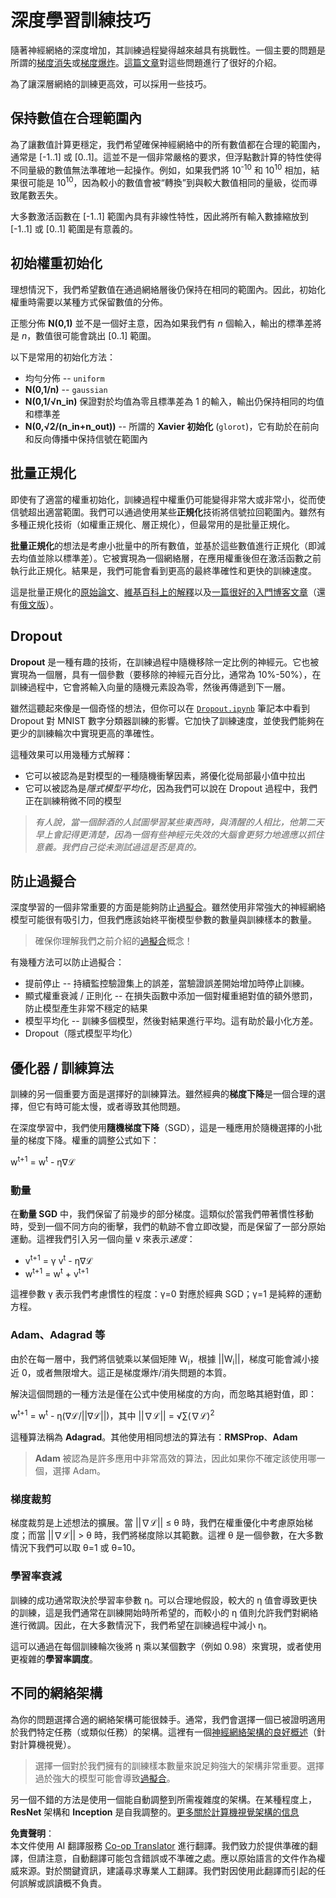 <!--
CO_OP_TRANSLATOR_METADATA:
{
  "original_hash": "ae074cd940fc2f4dc24fc07b66ccbd99",
  "translation_date": "2025-08-24T22:02:18+00:00",
  "source_file": "lessons/4-ComputerVision/08-TransferLearning/TrainingTricks.md",
  "language_code": "tw"
}
-->
# 深度學習訓練技巧

隨著神經網絡的深度增加，其訓練過程變得越來越具有挑戰性。一個主要的問題是所謂的[梯度消失](https://en.wikipedia.org/wiki/Vanishing_gradient_problem)或[梯度爆炸](https://deepai.org/machine-learning-glossary-and-terms/exploding-gradient-problem#:~:text=Exploding%20gradients%20are%20a%20problem,updates%20are%20small%20and%20controlled)。[這篇文章](https://towardsdatascience.com/the-vanishing-exploding-gradient-problem-in-deep-neural-networks-191358470c11)對這些問題進行了很好的介紹。

為了讓深層網絡的訓練更高效，可以採用一些技巧。

## 保持數值在合理範圍內

為了讓數值計算更穩定，我們希望確保神經網絡中的所有數值都在合理的範圍內，通常是 [-1..1] 或 [0..1]。這並不是一個非常嚴格的要求，但浮點數計算的特性使得不同量級的數值無法準確地一起操作。例如，如果我們將 10<sup>-10</sup> 和 10<sup>10</sup> 相加，結果很可能是 10<sup>10</sup>，因為較小的數值會被“轉換”到與較大數值相同的量級，從而導致尾數丟失。

大多數激活函數在 [-1..1] 範圍內具有非線性特性，因此將所有輸入數據縮放到 [-1..1] 或 [0..1] 範圍是有意義的。

## 初始權重初始化

理想情況下，我們希望數值在通過網絡層後仍保持在相同的範圍內。因此，初始化權重時需要以某種方式保留數值的分佈。

正態分佈 **N(0,1)** 並不是一個好主意，因為如果我們有 *n* 個輸入，輸出的標準差將是 *n*，數值很可能會跳出 [0..1] 範圍。

以下是常用的初始化方法：

- 均勻分佈 -- `uniform`
- **N(0,1/n)** -- `gaussian`
- **N(0,1/√n_in)** 保證對於均值為零且標準差為 1 的輸入，輸出仍保持相同的均值和標準差
- **N(0,√2/(n_in+n_out))** -- 所謂的 **Xavier 初始化** (`glorot`)，它有助於在前向和反向傳播中保持信號在範圍內

## 批量正規化

即使有了適當的權重初始化，訓練過程中權重仍可能變得非常大或非常小，從而使信號超出適當範圍。我們可以通過使用某些**正規化**技術將信號拉回範圍內。雖然有多種正規化技術（如權重正規化、層正規化），但最常用的是批量正規化。

**批量正規化**的想法是考慮小批量中的所有數值，並基於這些數值進行正規化（即減去均值並除以標準差）。它被實現為一個網絡層，在應用權重後但在激活函數之前執行此正規化。結果是，我們可能會看到更高的最終準確性和更快的訓練速度。

這是批量正規化的[原始論文](https://arxiv.org/pdf/1502.03167.pdf)、[維基百科上的解釋](https://en.wikipedia.org/wiki/Batch_normalization)以及[一篇很好的入門博客文章](https://towardsdatascience.com/batch-normalization-in-3-levels-of-understanding-14c2da90a338)（還有[俄文版](https://habrahabr.ru/post/309302/)）。

## Dropout

**Dropout** 是一種有趣的技術，在訓練過程中隨機移除一定比例的神經元。它也被實現為一個層，具有一個參數（要移除的神經元百分比，通常為 10%-50%），在訓練過程中，它會將輸入向量的隨機元素設為零，然後再傳遞到下一層。

雖然這聽起來像是一個奇怪的想法，但你可以在 [`Dropout.ipynb`](../../../../../lessons/4-ComputerVision/08-TransferLearning/Dropout.ipynb) 筆記本中看到 Dropout 對 MNIST 數字分類器訓練的影響。它加快了訓練速度，並使我們能夠在更少的訓練輪次中實現更高的準確性。

這種效果可以用幾種方式解釋：

- 它可以被認為是對模型的一種隨機衝擊因素，將優化從局部最小值中拉出
- 它可以被認為是*隱式模型平均化*，因為我們可以說在 Dropout 過程中，我們正在訓練稍微不同的模型

> *有人說，當一個醉酒的人試圖學習某些東西時，與清醒的人相比，他第二天早上會記得更清楚，因為一個有些神經元失效的大腦會更努力地適應以抓住意義。我們自己從未測試過這是否是真的。*

## 防止過擬合

深度學習的一個非常重要的方面是能夠防止[過擬合](../../3-NeuralNetworks/05-Frameworks/Overfitting.md)。雖然使用非常強大的神經網絡模型可能很有吸引力，但我們應該始終平衡模型參數的數量與訓練樣本的數量。

> 確保你理解我們之前介紹的[過擬合](../../3-NeuralNetworks/05-Frameworks/Overfitting.md)概念！

有幾種方法可以防止過擬合：

- 提前停止 -- 持續監控驗證集上的誤差，當驗證誤差開始增加時停止訓練。
- 顯式權重衰減 / 正則化 -- 在損失函數中添加一個對權重絕對值的額外懲罰，防止模型產生非常不穩定的結果
- 模型平均化 -- 訓練多個模型，然後對結果進行平均。這有助於最小化方差。
- Dropout（隱式模型平均化）

## 優化器 / 訓練算法

訓練的另一個重要方面是選擇好的訓練算法。雖然經典的**梯度下降**是一個合理的選擇，但它有時可能太慢，或者導致其他問題。

在深度學習中，我們使用**隨機梯度下降**（SGD），這是一種應用於隨機選擇的小批量的梯度下降。權重的調整公式如下：

w<sup>t+1</sup> = w<sup>t</sup> - η∇ℒ

### 動量

在**動量 SGD** 中，我們保留了前幾步的部分梯度。這類似於當我們帶著慣性移動時，受到一個不同方向的衝擊，我們的軌跡不會立即改變，而是保留了一部分原始運動。這裡我們引入另一個向量 v 來表示*速度*：

- v<sup>t+1</sup> = γ v<sup>t</sup> - η∇ℒ
- w<sup>t+1</sup> = w<sup>t</sup> + v<sup>t+1</sup>

這裡參數 γ 表示我們考慮慣性的程度：γ=0 對應於經典 SGD；γ=1 是純粹的運動方程。

### Adam、Adagrad 等

由於在每一層中，我們將信號乘以某個矩陣 W<sub>i</sub>，根據 ||W<sub>i</sub>||，梯度可能會減小接近 0，或者無限增大。這正是梯度爆炸/消失問題的本質。

解決這個問題的一種方法是僅在公式中使用梯度的方向，而忽略其絕對值，即：

w<sup>t+1</sup> = w<sup>t</sup> - η(∇ℒ/||∇ℒ||)，其中 ||∇ℒ|| = √∑(∇ℒ)<sup>2</sup>

這種算法稱為 **Adagrad**。其他使用相同想法的算法有：**RMSProp**、**Adam**

> **Adam** 被認為是許多應用中非常高效的算法，因此如果你不確定該使用哪一個，選擇 Adam。

### 梯度裁剪

梯度裁剪是上述想法的擴展。當 ||∇ℒ|| ≤ θ 時，我們在權重優化中考慮原始梯度；而當 ||∇ℒ|| > θ 時，我們將梯度除以其範數。這裡 θ 是一個參數，在大多數情況下我們可以取 θ=1 或 θ=10。

### 學習率衰減

訓練的成功通常取決於學習率參數 η。可以合理地假設，較大的 η 值會導致更快的訓練，這是我們通常在訓練開始時所希望的，而較小的 η 值則允許我們對網絡進行微調。因此，在大多數情況下，我們希望在訓練過程中減小 η。

這可以通過在每個訓練輪次後將 η 乘以某個數字（例如 0.98）來實現，或者使用更複雜的**學習率調度**。

## 不同的網絡架構

為你的問題選擇合適的網絡架構可能很棘手。通常，我們會選擇一個已被證明適用於我們特定任務（或類似任務）的架構。這裡有一個[神經網絡架構的良好概述](https://www.topbots.com/a-brief-history-of-neural-network-architectures/)（針對計算機視覺）。

> 選擇一個對於我們擁有的訓練樣本數量來說足夠強大的架構非常重要。選擇過於強大的模型可能會導致[過擬合](../../3-NeuralNetworks/05-Frameworks/Overfitting.md)。

另一個不錯的方法是使用一個能自動調整到所需複雜度的架構。在某種程度上，**ResNet** 架構和 **Inception** 是自我調整的。[更多關於計算機視覺架構的信息](../07-ConvNets/CNN_Architectures.md)

**免責聲明**：  
本文件使用 AI 翻譯服務 [Co-op Translator](https://github.com/Azure/co-op-translator) 進行翻譯。我們致力於提供準確的翻譯，但請注意，自動翻譯可能包含錯誤或不準確之處。應以原始語言的文件作為權威來源。對於關鍵資訊，建議尋求專業人工翻譯。我們對因使用此翻譯而引起的任何誤解或誤讀概不負責。